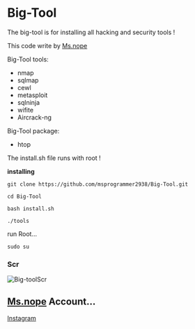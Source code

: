 # Big-Tool
The big-tool is for installing all hacking and security tools !

This code write by [Ms.nope](https://github.com/msprogrammer2938)

Big-Tool tools:
- nmap
- sqlmap
- cewl
- metasploit
- sqlninja
- wifite
- Aircrack-ng

Big-Tool package:
- htop

The install.sh file runs with root !

**installing**
```
git clone https://github.com/msprogrammer2938/Big-Tool.git

cd Big-Tool

bash install.sh

./tools
```

run Root...
```
sudo su
```

### Scr
![Big-toolScr](https://user-images.githubusercontent.com/78996423/115227017-29147300-a125-11eb-8e03-c861926f601b.jpeg)

## [Ms.nope](https://github.com/msprogrammer2938) Account...
[Instagram](https://instagram.com/programmer2938)
